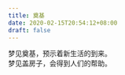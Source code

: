 ```yaml
---
title: 奠基
date: 2020-02-15T20:54:12+08:00
draft: false
---
```


梦见奠基，预示着新生活的到来。<br>
梦见盖房子，会得到人们的帮助。<br>
